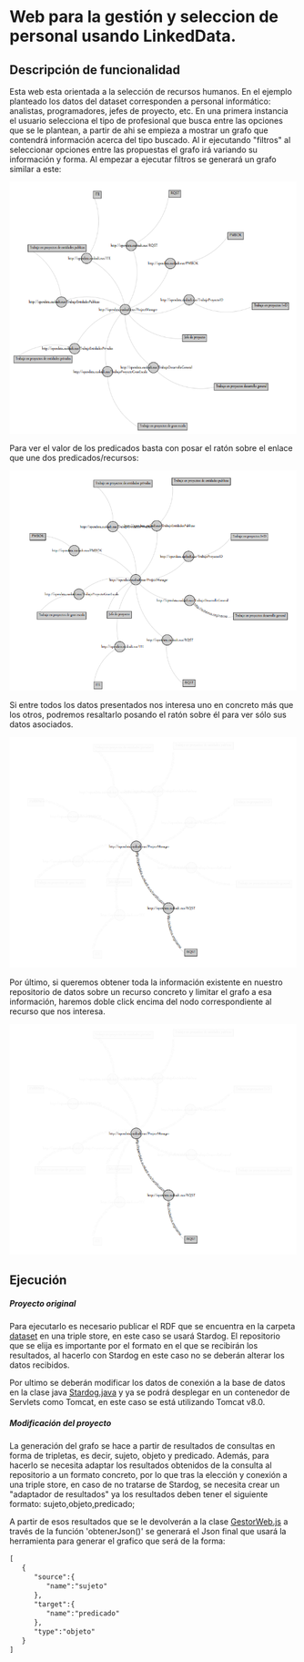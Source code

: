 # Web para la gestión y seleccion de personal usando LinkedData.

## Descripción de funcionalidad 

Esta web esta orientada a la selección de recursos humanos. En el ejemplo planteado los datos del dataset corresponden a personal informático: analistas, programadores, jefes de proyecto, etc. En una primera instancia el usuario selecciona el tipo de profesional que busca entre las opciones que se le plantean, a partir de ahi se empieza a mostrar un grafo que contendrá información acerca del tipo buscado. Al ir ejecutando "filtros" al seleccionar opciones entre las propuestas el grafo irá variando su información y forma. 
Al empezar a ejecutar filtros se generará un grafo similar a este:

![Picture](/img/grafo.PNG)

Para ver el valor de los predicados basta con posar el ratón sobre el enlace que une dos predicados/recursos:

![Picture](/img/grafoPredicados.png)

Si entre todos los datos presentados nos interesa uno en concreto más que los otros, podremos resaltarlo posando el ratón sobre él para ver sólo sus datos asociados.

![Picture](/img/grafoFocalizado.png)

Por último, si queremos obtener toda la información existente en nuestro repositorio de datos sobre un recurso concreto y limitar el grafo a esa información, haremos doble click encima del nodo correspondiente al recurso que nos interesa.

![Picture](/img/grafoRecursoConcreto.png)

## Ejecución ##

##### Proyecto original 
	
Para ejecutarlo es necesario publicar el RDF que se encuentra en la carpeta [dataset](/dataset/dataset.rdf) en una triple store, en este caso se usará Stardog. El repositorio que se elija es importante por el formato en el que se recibirán los resultados, al hacerlo con Stardog en este caso no se deberán alterar los datos recibidos. 

Por ultimo se deberán modificar los datos de conexión a la base de datos en la clase java [Stardog.java](/src/main/java/eurohelp/recursoshumanos/stardog/Stardog.java) y ya se podrá desplegar en un contenedor de Servlets como Tomcat, en este caso se está utilizando Tomcat v8.0. 

##### Modificación del proyecto 
	
La generación del grafo se hace a partir de resultados de consultas en forma de tripletas, es decir, sujeto, objeto y predicado. Además, para hacerlo se necesita adaptar los resultados obtenidos de la consulta al repositorio a un formato concreto, por lo que tras la elección y conexión a una triple store, en caso de no tratarse de Stardog, se necesita crear un "adaptador de resultados" ya los resultados deben tener el siguiente formato: sujeto,objeto,predicado; 

A partir de esos resultados que se le devolverán a la clase [GestorWeb.js](/WebContent/js/GestorWeb.js) a través de la función 'obtenerJson()' se generará el Json final que usará la herramienta para generar el grafico que será de la forma:

```
[  
   {  
      "source":{  
         "name":"sujeto"
      },
      "target":{  
         "name":"predicado"
      },
      "type":"objeto"
   }
]
```
